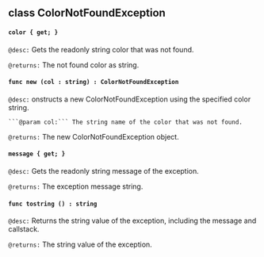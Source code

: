 ## class ColorNotFoundException

#### ```color { get; }```


```@desc:``` Gets the readonly string color that was not found.

```@returns:``` The not found color as string.

#### ```func new (col : string) : ColorNotFoundException```


```@desc:``` onstructs a new ColorNotFoundException using the specified color string.

	```@param col:``` The string name of the color that was not found.
```@returns:``` The new ColorNotFoundException object.

#### ```message { get; }```


```@desc:``` Gets the readonly string message of the exception.

```@returns:``` The exception message string.

#### ```func tostring () : string```


```@desc:``` Returns the string value of the exception, including the message and callstack.

```@returns:``` The string value of the exception.

